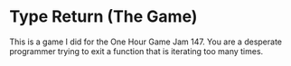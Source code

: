 # Type Return (The Game)
This is a game I did for the One Hour Game Jam 147. You are a desperate programmer trying to exit a function that is iterating too many times.
